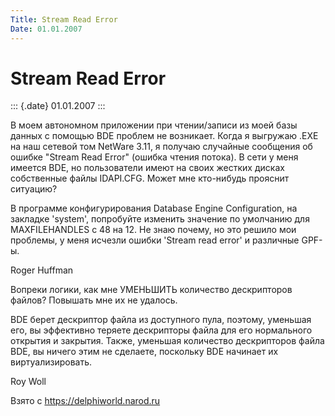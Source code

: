 ```yaml
---
Title: Stream Read Error
Date: 01.01.2007
---
```



Stream Read Error
=================

::: {.date}
01.01.2007
:::

В моем автономном приложении при чтении/записи из моей базы данных с
помощью BDE проблем не возникает. Когда я выгружаю .EXE на наш сетевой
том NetWare 3.11, я получаю случайные сообщения об ошибке "Stream Read
Error" (ошибка чтения потока). В сети у меня имеется BDE, но
пользователи имеют на своих жестких дисках собственные файлы IDAPI.CFG.
Может мне кто-нибудь прояснит ситуацию?

В программе конфигурирования Database Engine Configuration, на закладке
\'system\', попробуйте изменить значение по умолчанию для MAXFILEHANDLES
с 48 на 12. Не знаю почему, но это решило мои проблемы, у меня исчезли
ошибки \'Stream read error\' и различные GPF-ы.

 

Roger Huffman

Вопреки логики, как мне УМЕНЬШИТЬ количество дескрипторов файлов?
Повышать мне их не удалось.

BDE берет дескриптор файла из доступного пула, поэтому, уменьшая его, вы
эффективно теряете дескрипторы файла для его нормального открытия и
закрытия. Также, уменьшая количество дескрипторов файла BDE, вы ничего
этим не сделаете, поскольку BDE начинает их виртуализировать.

Roy Woll

Взято с <https://delphiworld.narod.ru>
